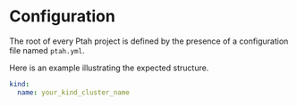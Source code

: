 # Configuration

The root of every Ptah project is defined by the presence of a configuration file named
`ptah.yml`.

Here is an example illustrating the expected structure.

```yaml
kind:
  name: your_kind_cluster_name
```
